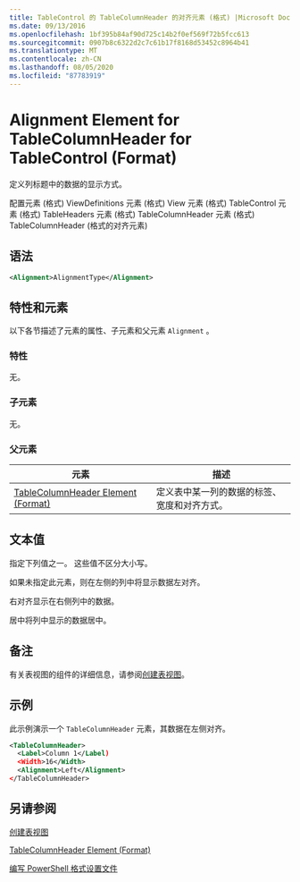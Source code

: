 ```yaml
---
title: TableControl 的 TableColumnHeader 的对齐元素 (格式) |Microsoft Docs
ms.date: 09/13/2016
ms.openlocfilehash: 1bf395b84af90d725c14b2f0ef569f72b5fcc613
ms.sourcegitcommit: 0907b8c6322d2c7c61b17f8168d53452c8964b41
ms.translationtype: MT
ms.contentlocale: zh-CN
ms.lasthandoff: 08/05/2020
ms.locfileid: "87783919"
---
```

# <a name="alignment-element-for-tablecolumnheader-for-tablecontrol-format"></a>Alignment Element for TableColumnHeader for TableControl (Format)

定义列标题中的数据的显示方式。

配置元素 (格式) ViewDefinitions 元素 (格式) View 元素 (格式) TableControl 元素 (格式) TableHeaders 元素 (格式) TableColumnHeader 元素 (格式) TableColumnHeader (格式的对齐元素) 

## <a name="syntax"></a>语法

```xml
<Alignment>AlignmentType</Alignment>
```

## <a name="attributes-and-elements"></a>特性和元素

以下各节描述了元素的属性、子元素和父元素 `Alignment` 。

### <a name="attributes"></a>特性

无。

### <a name="child-elements"></a>子元素

无。

### <a name="parent-elements"></a>父元素

|元素|描述|
|-------------|-----------------|
|[TableColumnHeader Element (Format)](./tablecolumnheader-element-format.md)|定义表中某一列的数据的标签、宽度和对齐方式。|

## <a name="text-value"></a>文本值

指定下列值之一。 这些值不区分大小写。

如果未指定此元素，则在左侧的列中将显示数据左对齐。

右对齐显示在右侧列中的数据。

居中将列中显示的数据居中。

## <a name="remarks"></a>备注

有关表视图的组件的详细信息，请参阅[创建表视图](./creating-a-table-view.md)。

## <a name="example"></a>示例

此示例演示一个 `TableColumnHeader` 元素，其数据在左侧对齐。

```xml
<TableColumnHeader>
  <Label>Column 1</Label)
  <Width>16</Width>
  <Alignment>Left</Alignment>
</TableColumnHeader>
```

## <a name="see-also"></a>另请参阅

[创建表视图](./creating-a-table-view.md)

[TableColumnHeader Element (Format)](./tablecolumnheader-element-format.md)

[编写 PowerShell 格式设置文件](./writing-a-powershell-formatting-file.md)
